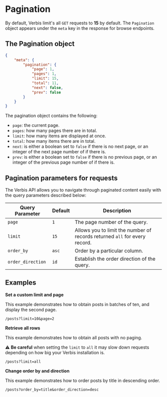 # Pagination

By default, Verbis limit's all `GET` requests to **15** by default. The `Pagination` object appears under the `meta` key in
the response for browse endpoints.

## The Pagination object

```json
{
	"meta": {
		"pagination": {
			"page": 1,
			"pages": 1,
			"limit": 15,
			"total": 11,
			"next": false,
			"prev": false
		}
	}
}
```

The pagination object contains the following:

- `page`: the current page.
- `pages`: how many pages there are in total.
- `limit`: how many items are displayed at once.
- `total`: how many items there are in total.
- `next`: is either a boolean set to `false` if there is no next page, or an integer of the next page number of if there is.
- `prev`: is either a boolean set to `false` if there is no previous page, or an integer of the previous page number of if there is.

## Pagination parameters for requests

The Verbis API allows you to navigate through paginated content easily with the query parameters described below:

| Query Parameter     | Default      | Description                                                                     |
| ------------------- | ------------ | ------------------------------------------------------------------------------- |
| `page`              | `1`          | The page number of the query.                                                   |
| `limit`             | `15`         | Allows you to limit the number of records returned `all` for every record.      |
| `order_by`          | `asc`        | Order by a particular column.                                                   |
| `order_direction`   | `id`         | Establish the order direction of the query.                                     |

## Examples

**Set a custom limit and page**

This example demonstrates how to obtain posts in batches of ten, and display the second page.

`/posts?limit=10&page=2`

**Retrieve all rows**

This example demonstrates how to obtain all posts with no paging.

⚠️ **Be careful** when setting the `limit` to `all` it may slow down requests depending on how big your Verbis installation is.

`/posts?limit=all`

**Change order by and direction**

This example demonstrates how to order posts by title in descending order.

`/posts?order_by=title&order_direction=desc`